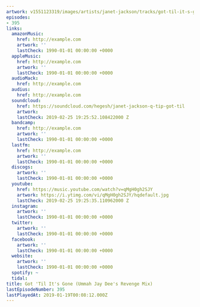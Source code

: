 ```yaml
---
artwork: v1551123319/images/artists/janet-jackson/tracks/got-til-it-s-gone-ummah-jay-dee-s-revenge-mix.jpg
episodes:
- 395
links:
  amazonMusic:
    href: http://example.com
    artwork: ''
    lastCheck: 1990-01-01 00:00:00 +0000
  appleMusic:
    href: http://example.com
    artwork: ''
    lastCheck: 1990-01-01 00:00:00 +0000
  audioMack:
    href: http://example.com
  audius:
    href: http://example.com
  soundcloud:
    href: https://soundcloud.com/hegesh/janet-jackson-q-tip-got-til
    artwork: 
    lastCheck: 2019-02-25 19:25:52.108422000 Z
  bandcamp:
    href: http://example.com
    artwork: ''
    lastCheck: 1990-01-01 00:00:00 +0000
  lastfm:
    href: http://example.com
    artwork: ''
    lastCheck: 1990-01-01 00:00:00 +0000
  discogs:
    artwork: ''
    lastCheck: 1990-01-01 00:00:00 +0000
  youtube:
    href: https://music.youtube.com/watch?v=qMgH0gh2SJY
    artwork: https://i.ytimg.com/vi/qMgH0gh2SJY/hqdefault.jpg
    lastCheck: 2019-02-25 19:25:35.110962000 Z
  instagram:
    artwork: ''
    lastCheck: 1990-01-01 00:00:00 +0000
  twitter:
    artwork: ''
    lastCheck: 1990-01-01 00:00:00 +0000
  facebook:
    artwork: ''
    lastCheck: 1990-01-01 00:00:00 +0000
  website:
    artwork: ''
    lastCheck: 1990-01-01 00:00:00 +0000
  spotify: ~
  tidal:
title: Got 'Til It's Gone (Ummah Jay Dee's Revenge Mix)
lastEpisodeNumber: 395
lastPlayedAt: 2019-01-19T00:08:12.000Z
---
```

